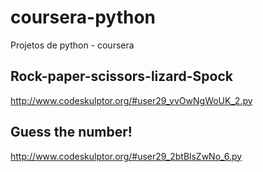 coursera-python
===============

Projetos de python - coursera

Rock-paper-scissors-lizard-Spock
---------------------------------

http://www.codeskulptor.org/#user29_vvOwNgWoUK_2.py

Guess the number!
---------------------------------
http://www.codeskulptor.org/#user29_2btBlsZwNo_6.py

